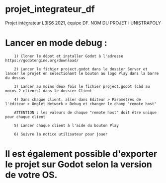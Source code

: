 # projet_integrateur_df

Projet intégrateur L3IS6 2021, équipe DF.
NOM DU PROJET : UNISTRAPOLY

# Lancer en mode debug :
```
    1) Cloner le dépot et installer Godot à l'adresse https://godotengine.org/download/

    2) Lancer le fichier project.godot dans le dossier Server et lancer le projet en sélectionant le bouton au logo Play dans la barre du dessus

    3) Lancer au moins deux fois le fichier project.godot (càd au moins 2 clients) dans le dossier Client

    4) Dans chaque client, aller dans Editeur > Paramètres de l'éditeur > Onglet Network > Debug et changer le champ "remote host"

    ATTENTION : les valeurs de chaque "remote host" doit être unique pour chaque client

    5) Lancer chaque client à l'aide du bouton Play

    6) Suivre la notice utilisateur pour jouer
```
# Il est également possible d'exporter le projet sur Godot selon la version de votre OS.    
